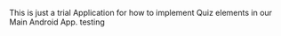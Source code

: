 This is just a trial Application for how to implement Quiz elements in our Main Android App.
testing
